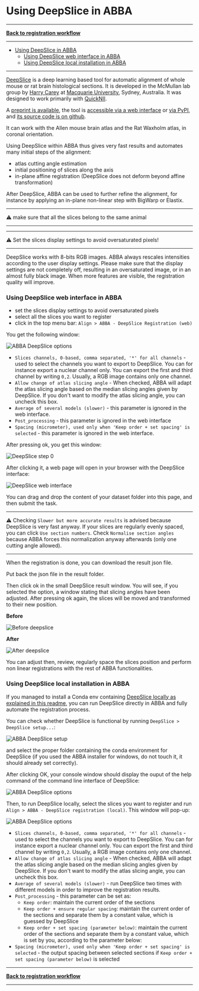 # Using DeepSlice in ABBA

-----
[**Back to registration workflow**](usage.md)

-----

<!-- TOC -->
* [Using DeepSlice in ABBA](#using-deepslice-in-abba)
    * [Using DeepSlice web interface in ABBA](#using-deepslice-web-interface-in-abba)
    * [Using DeepSlice local installation in ABBA](#using-deepslice-local-installation-in-abba)
<!-- TOC -->

-----

[DeepSlice](https://www.deepslice.com.au/guide) is a deep learning based tool for automatic alignment of whole mouse or rat brain histological sections. It is developed in the McMullan lab group by [Harry Carey](https://github.com/polarbean/) at [Macquarie University](https://www.mq.edu.au/), Sydney, Australia. It was designed to work primarily with [QuickNII](https://www.nitrc.org/projects/quicknii).

A [preprint is available](https://www.biorxiv.org/content/10.1101/2022.04.28.489953v1.full), the tool is [accessible via a web interface](https://www.deepslice.com.au/) or [via PyPI](https://pypi.org/project/DeepSlice/), and [its source code is on github](https://github.com/PolarBean/DeepSlice).

It can work with the Allen mouse brain atlas and the Rat Waxholm atlas, in coronal orientation.

Using DeepSlice within ABBA thus gives very fast results and automates many initial steps of the alignment:

* atlas cutting angle estimation
* initial positioning of slices along the axis
* in-plane affine registration (DeepSlice does not deform beyond affine transformation)

After DeepSlice, ABBA can be used to further refine the alignment, for instance by applying an in-plane non-linear step with BigWarp or Elastix.

---

:warning: make sure that all the slices belong to the same animal

---

---


:warning: Set the slices display settings to avoid oversaturated pixels!

---

DeepSlice works with 8-bits RGB images. ABBA always rescales intensities according to the user display settings. Please make sure that the display settings are not completely off, resulting in an oversaturated image, or in an almost fully black image. When more features are visible, the registration quality will improve.

### Using DeepSlice web interface in ABBA

* set the slices display settings to avoid oversaturated pixels
* select all the slices you want to register
* click in the top menu bar: `Align > ABBA - DeepSlice Registration (web)`

You get the following window:

![ABBA DeepSlice options](assets/img/fiji_deepslice_options_web.png)

* `Slices channels, 0-based, comma separated, '*' for all channels` - used to select the channels you want to export to DeepSlice. You can for instance export a nuclear channel only. You can export the first and third channel by writing `0,2`. Usually, a RGB image contains only one channel.
* `Allow change of atlas slicing angle` - When checked, ABBA will adapt the atlas slicing angle based on the median slicing angles given by DeepSlice. If you don't want to modify the atlas slicing angle, you can uncheck this box.
* `Average of several models (slower)` - this parameter is ignored in the web interface.
* `Post_processing` - this parameter is ignored in the web interface
* `Spacing (micrometer), used only when 'Keep order + set spacing' is selected` - this parameter is ignored in the web interface.


After pressing ok, you get this window:

![DeepSlice step 0](assets/img/fiji_deepslice_0.png)

After clicking it, a web page will open in your browser with the DeepSlice interface:

![DeepSlice web interface](assets/img/deepslice_web.png)

You can drag and drop the content of your dataset folder into this page, and then submit the task.

---

:warning: Checking `Slower but more accurate results` is advised because DeepSlice is very fast anyway. If your slices are regularly evenly spaced, you can click `Use section numbers`. Check `Normalise section angles` because ABBA forces this normalization anyway afterwards (only one cutting angle allowed).

---

When the registration is done, you can download the result json file.

Put back the json file in the result folder.

Then click ok in the small DeepSlice result window. You will see, if you selected the option, a window stating that slicing angles have been adjusted. After pressing ok again, the slices will be moved and transformed to their new position.

**Before**

![Before deepslice](assets/img/fiji_before_deepslice.png)

**After**

![After deepslice](assets/img/fiji_after_deepslice.png)

You can adjust then, review, regularly space the slices position and perform non linear registrations with the rest of ABBA functionalities.

### Using DeepSlice local installation in ABBA

If you managed to install a Conda env containing [DeepSlice locally as explained in this readme](https://github.com/BIOP/ijl-utilities-wrappers), you can run DeepSlice directly in ABBA and fully automate the registration process.

You can check whether DeepSlice is functional by running `DeepSlice > DeepSlice setup...`:

![ABBA DeepSlice setup](assets/img/fiji_deepslice_setup.png)

and select the proper folder containing the conda environment for DeepSlice (if you used the ABBA installer for windows, do not touch it, it should already set correctly).

After clicking OK, your console window should display the ouput of the help command of the command line interface of DeepSlice:

![ABBA DeepSlice options](assets/img/fiji_deepslice_setup_output.png)

Then, to run DeepSlice locally, select the slices you want to register and run `Align > ABBA - DeepSlice registration (local)`. This window will pop-up:

![ABBA DeepSlice options](assets/img/fiji_deepslice_options.png)

* `Slices channels, 0-based, comma separated, '*' for all channels` - used to select the channels you want to export to DeepSlice. You can for instance export a nuclear channel only. You can export the first and third channel by writing `0,2`. Usually, a RGB image contains only one channel.
* `Allow change of atlas slicing angle` - When checked, ABBA will adapt the atlas slicing angle based on the median slicing angles given by DeepSlice. If you don't want to modify the atlas slicing angle, you can uncheck this box.
* `Average of several models (slower)` - run DeepSlice two times with different models in order to improve the registration results.
* `Post_processing` - this parameter can be set as:
  * `Keep order`: maintain the current order of the sections
  * `Keep order + ensure regular spacing`: maintain the current order of the sections and separate them by a constant value, which is guessed by DeepSlice
  * `Keep order + set spacing (parameter below)`: maintain the current order of the sections and separate them by a constant value, which is set by you, according to the parameter below:
* `Spacing (micrometer), used only when 'Keep order + set spacing' is selected` - the output spacing between selected sections if `Keep order + set spacing (parameter below)` is selected


-----
[**Back to registration workflow**](usage.md)

-----
